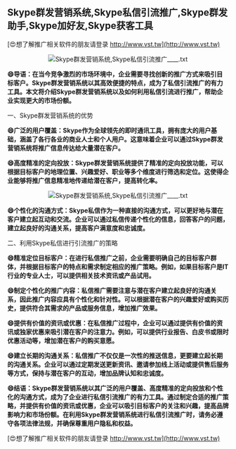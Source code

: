 ## **Skype群发营销系统,Skype私信引流推广,Skype群发助手,Skype加好友,Skype获客工具**

[😍想了解推广相关软件的朋友请登录 http://www.vst.tw](http://www.vst.tw)

 <center><img src="https://vst.tw/MP4/tuiguang/png/0.png" alt="Skype群发营销系统,Skype私信引流推广____.txt"></center>

**😄导语：在当今竞争激烈的市场环境中，企业需要寻找创新的推广方式来吸引目标客户。Skype群发营销系统以其高效便捷的特点，成为了私信引流推广的有力工具。本文将介绍Skype群发营销系统以及如何利用私信引流进行推广，帮助企业实现更大的市场份额。**

一、Skype群发营销系统的优势

**😄广泛的用户覆盖：Skype作为全球领先的即时通讯工具，拥有庞大的用户基础，涵盖了各行各业的商业人士和个人用户。这意味着企业可以通过Skype群发营销系统将推广信息传达给大量潜在客户。**

**😄高度精准的定向投放：Skype群发营销系统提供了精准的定向投放功能，可以根据目标客户的地理位置、兴趣爱好、职业等多个维度进行筛选和定位。这使得企业能够将推广信息精准地传递给潜在客户，提高转化率。**

 <center><img src="https://vst.tw/MP4/tuiguang/png/0.png" alt="Skype群发营销系统,Skype私信引流推广____.txt"></center>

**😄个性化的沟通方式：Skype私信作为一种直接的沟通方式，可以更好地与潜在客户建立起互动和交流。企业可以通过私信传递个性化的信息，回答客户的问题，建立起良好的沟通关系，提高客户满意度和忠诚度。**

二、利用Skype私信进行引流推广的策略

**😄精准定位目标客户：在进行私信推广之前，企业需要明确自己的目标客户群体，并根据目标客户的特点和需求制定相应的推广策略。例如，如果目标客户是IT行业的专业人士，可以提供相关技术资讯或产品试用。**

**😄制定个性化的推广内容：私信推广需要注意与潜在客户建立起良好的沟通关系，因此推广内容应具有个性化和针对性。可以根据潜在客户的兴趣爱好或购买历史，提供符合其需求的产品或服务信息，增加推广效果。**

**😄提供有价值的资讯或优惠：在私信推广过程中，企业可以通过提供有价值的资讯或独家优惠来吸引潜在客户的注意力。例如，可以提供行业报告、白皮书或限时优惠活动等，增加潜在客户的购买意愿。**

**😄建立长期的沟通关系：私信推广不仅仅是一次性的推送信息，更要建立起长期的沟通关系。企业可以通过定期发送更新资讯、邀请参加线上活动或提供售后服务等方式，保持与潜在客户的互动，增加品牌认知和忠诚度。**

**😄结语：Skype群发营销系统以其广泛的用户覆盖、高度精准的定向投放和个性化的沟通方式，成为了企业进行私信引流推广的有力工具。通过制定合适的推广策略，并提供有价值的资讯或优惠，企业可以吸引目标客户的关注和兴趣，提高品牌影响力和市场份额。在利用Skype群发营销系统进行私信引流推广时，请务必遵守各项法律法规，并确保尊重用户隐私和权益。**

[😍想了解推广相关软件的朋友请登录 http://www.vst.tw](http://www.vst.tw)




